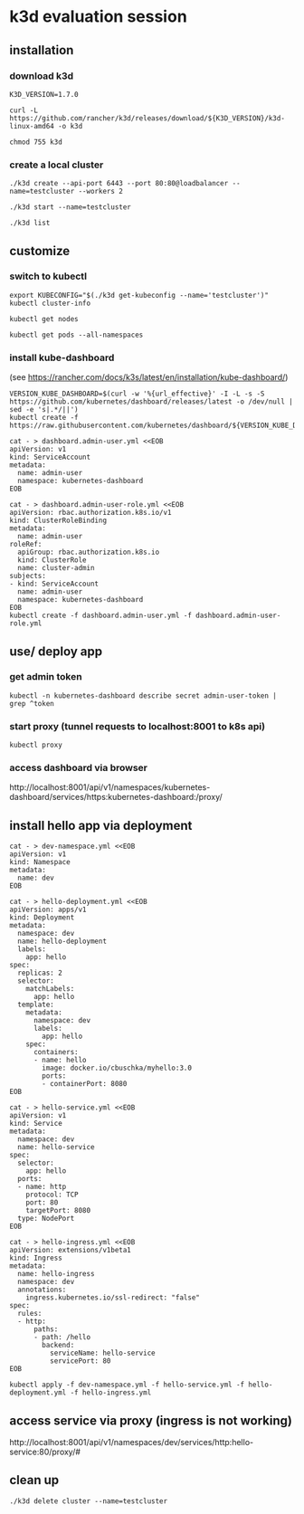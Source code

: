 # k3d evaluation session

## installation

### download k3d
```shell
K3D_VERSION=1.7.0

curl -L https://github.com/rancher/k3d/releases/download/${K3D_VERSION}/k3d-linux-amd64 -o k3d

chmod 755 k3d
```

### create a local cluster
```shell
./k3d create --api-port 6443 --port 80:80@loadbalancer --name=testcluster --workers 2

./k3d start --name=testcluster

./k3d list
```

## customize

### switch to kubectl
```shell
export KUBECONFIG="$(./k3d get-kubeconfig --name='testcluster')"
kubectl cluster-info 

kubectl get nodes

kubectl get pods --all-namespaces
```

### install kube-dashboard
(see https://rancher.com/docs/k3s/latest/en/installation/kube-dashboard/)
```
VERSION_KUBE_DASHBOARD=$(curl -w '%{url_effective}' -I -L -s -S https://github.com/kubernetes/dashboard/releases/latest -o /dev/null | sed -e 's|.*/||')
kubectl create -f https://raw.githubusercontent.com/kubernetes/dashboard/${VERSION_KUBE_DASHBOARD}/aio/deploy/recommended.yaml

cat - > dashboard.admin-user.yml <<EOB
apiVersion: v1
kind: ServiceAccount
metadata:
  name: admin-user
  namespace: kubernetes-dashboard
EOB

cat - > dashboard.admin-user-role.yml <<EOB
apiVersion: rbac.authorization.k8s.io/v1
kind: ClusterRoleBinding
metadata:
  name: admin-user
roleRef:
  apiGroup: rbac.authorization.k8s.io
  kind: ClusterRole
  name: cluster-admin
subjects:
- kind: ServiceAccount
  name: admin-user
  namespace: kubernetes-dashboard
EOB
kubectl create -f dashboard.admin-user.yml -f dashboard.admin-user-role.yml
```

## use/ deploy app

### get admin token
```
kubectl -n kubernetes-dashboard describe secret admin-user-token | grep ^token
```

### start proxy (tunnel requests to localhost:8001 to k8s api)
```
kubectl proxy
```

### access dashboard via browser
http://localhost:8001/api/v1/namespaces/kubernetes-dashboard/services/https:kubernetes-dashboard:/proxy/

## install hello app via deployment
```
cat - > dev-namespace.yml <<EOB
apiVersion: v1
kind: Namespace
metadata:
  name: dev
EOB

cat - > hello-deployment.yml <<EOB
apiVersion: apps/v1
kind: Deployment
metadata:
  namespace: dev
  name: hello-deployment
  labels:
    app: hello
spec:
  replicas: 2
  selector:
    matchLabels:
      app: hello
  template:
    metadata:
      namespace: dev 
      labels:
        app: hello
    spec:
      containers:
      - name: hello
        image: docker.io/cbuschka/myhello:3.0
        ports:
        - containerPort: 8080
EOB

cat - > hello-service.yml <<EOB
apiVersion: v1
kind: Service
metadata:
  namespace: dev 
  name: hello-service
spec:
  selector:
    app: hello
  ports:
  - name: http
    protocol: TCP
    port: 80
    targetPort: 8080
  type: NodePort
EOB

cat - > hello-ingress.yml <<EOB
apiVersion: extensions/v1beta1
kind: Ingress
metadata:
  name: hello-ingress
  namespace: dev
  annotations:
    ingress.kubernetes.io/ssl-redirect: "false"
spec:
  rules:
  - http:
      paths:
      - path: /hello
        backend:
          serviceName: hello-service
          servicePort: 80
EOB

kubectl apply -f dev-namespace.yml -f hello-service.yml -f hello-deployment.yml -f hello-ingress.yml
```

## access service via proxy (ingress is not working)
http://localhost:8001/api/v1/namespaces/dev/services/http:hello-service:80/proxy/#

## clean up
```
./k3d delete cluster --name=testcluster
```
